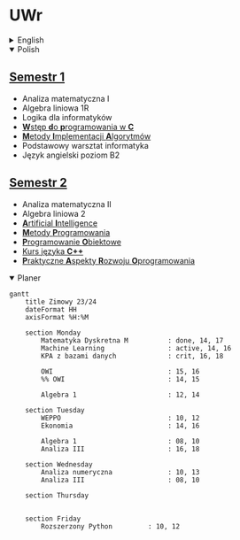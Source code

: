 # UWr

<details>
    <summary>English</summary>

## [Term 1](Sem1/)
* Mathematical analysis I
* Linear algebra 1R
* Logic for computer scientists
* [Introduction to programming in C](Sem1/WdpC/)
* [Algorithm Implementation Methods](Sem1/MIA/)
* Basic computer science workshop
* English language B2 level

## [Term 2](Sem2/)
* Mathematical analysis II
* Linear Algebra 2
* [**A**rtificial **I**ntelligence](Sem2/AI)
* [Programming Methods](Sem2/MP/)
* [Object Oriented Programming](Sem2/PO/)
* [C++ language course](Sem2/CPP/)
* [Practical Aspects of Software Development](Sem2/PARO/)

</details>


<details open>
    <summary>Polish</summary>

## [Semestr 1](Sem1/)
* Analiza matematyczna I
* Algebra liniowa 1R
* Logika dla informatyków
* [**W**stęp **d**o **p**rogramowania w **C**](Sem1/WdpC/)
* [**M**etody **I**mplementacji **A**lgorytmów](Sem1/MIA/)
* Podstawowy warsztat informatyka
* Język angielski poziom B2

## [Semestr 2](Sem2/)
* Analiza matematyczna II
* Algebra liniowa 2
* [**A**rtificial **I**ntelligence](Sem2/AI)
* [**M**etody **P**rogramowania](Sem2/MP/)
* [**P**rogramowanie **O**biektowe](Sem2/PO/)
* [Kurs języka **C++**](Sem2/CPP/)
* [**P**raktyczne **A**spekty **R**ozwoju **O**programowania](Sem2/PARO/)

</details>


<details open>
    <summary> Planer </summary>

```mermaid
gantt
    title Zimowy 23/24
    dateFormat HH
    axisFormat %H:%M

    section Monday
        Matematyka Dyskretna M          : done, 14, 17
        Machine Learning                : active, 14, 16
        KPA z bazami danych             : crit, 16, 18

        OWI                             : 15, 16
        %% OWI                          : 14, 15

        Algebra 1                       : 12, 14

    section Tuesday
        WEPPO                           : 10, 12
        Ekonomia                        : 14, 16

        Algebra 1                       : 08, 10
        Analiza III                     : 16, 18

    section Wednesday
        Analiza numeryczna              : 10, 13
        Analiza III                     : 08, 10

    section Thursday


    section Friday
        Rozszerzony Python         : 10, 12



```

</details>





